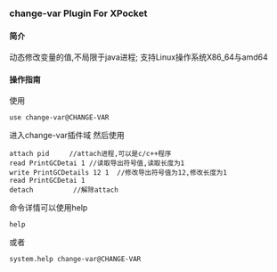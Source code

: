 

### change-var Plugin For XPocket
#### 简介
动态修改变量的值,不局限于java进程;
支持Linux操作系统X86_64与amd64

#### 操作指南
使用
``` shell
use change-var@CHANGE-VAR
```
进入change-var插件域
然后使用
``` shell
attach pid     //attach进程,可以是c/c++程序
read PrintGCDetai 1 //读取导出符号值,读取长度为1
write PrintGCDetails 12 1  //修改导出符号值为12,修改长度为1
read PrintGCDetai 1
detach          //解除attach
```
命令详情可以使用help
``` shell
help
```
或者
``` shell
system.help change-var@CHANGE-VAR
```
